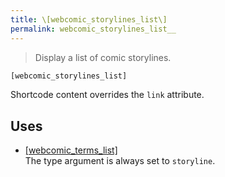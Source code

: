 ```yaml
---
title: \[webcomic_storylines_list\]
permalink: webcomic_storylines_list__
---
```


> Display a list of comic storylines.

```php
[webcomic_storylines_list]
```

Shortcode content overrides the `link` attribute.

## Uses
- [[webcomic_terms_list]](webcomic_terms_list__)  
The type argument is always set to `storyline`.
